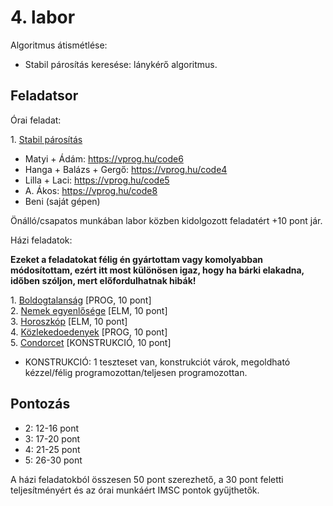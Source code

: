 # 4\. labor

Algoritmus átismétlése:

- Stabil párosítás keresése: lánykérő algoritmus.

## Feladatsor

Órai feladat:

1\. [Stabil párosítás](./ora1-stabil//)

- Matyi + Ádám: https://vprog.hu/code6
- Hanga + Balázs + Gergő: https://vprog.hu/code4
- Lilla + Laci: https://vprog.hu/code5
- A. Ákos: https://vprog.hu/code8
- Beni (saját gépen)

Önálló/csapatos munkában labor közben kidolgozott feladatért +10 pont jár.

Házi feladatok:

**Ezeket a feladatokat félig én gyártottam vagy komolyabban módosítottam, ezért itt most
különösen igaz, hogy ha bárki elakadna, időben szóljon, mert előfordulhatnak hibák!** 

1\. [Boldogtalanság](./hf1-boldogtalansag/) [PROG, 10 pont]  
2\. [Nemek egyenlősége](./hf2-nemek-egyenlosege/) [ELM, 10 pont]  
3\. [Horoszkóp](./hf3-horoszkop/) [ELM, 10 pont]  
4\. [Közlekedoedenyek](./hf4-kozlekedoedenyek/) [PROG, 10 pont]  
5\. [Condorcet](./hf5-condorcet/) [KONSTRUKCIÓ, 10 pont]
  - KONSTRUKCIÓ: 1 teszteset van, konstrukciót várok, megoldható kézzel/félig programozottan/teljesen programozottan.

## Pontozás

- 2: 12-16 pont
- 3: 17-20 pont
- 4: 21-25 pont
- 5: 26-30 pont

A házi feladatokból összesen 50 pont szerezhető, a 30 pont feletti teljesítményért és az órai munkáért IMSC pontok gyűjthetők.
